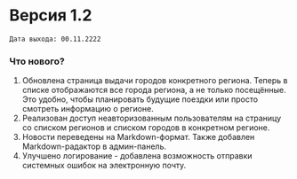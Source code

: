 # Версия 1.2 
`Дата выхода: 00.11.2222`  

### Что нового?
1. Обновлена страница выдачи городов конкретного региона. Теперь в списке отображаются все города региона, а не только посещённые. Это удобно, чтобы планировать будущие поездки или просто смотреть информацию о регионе.
2. Реализован доступ неавторизованным пользователям на страницу со списком регионов и списком городов в конкретном регионе.
3. Новости переведены на Markdown-формат. Также добавлен Markdown-радактор в админ-панель.
4. Улучшено логирование - добавлена возможность отправки системных ошибок на электронную почту.